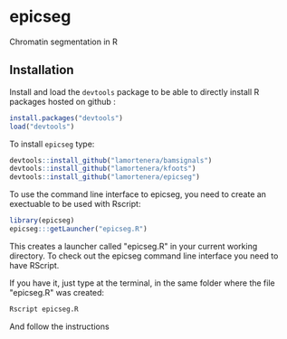 epicseg
=======

Chromatin segmentation in R
## Installation

Install and load the `devtools` package to be able to directly install R packages hosted on github :

```R
install.packages("devtools")
load("devtools")
```

To install `epicseg` type:

```R
devtools::install_github("lamortenera/bamsignals")
devtools::install_github("lamortenera/kfoots")
devtools::install_github("lamortenera/epicseg")
```

To use the command line interface to epicseg, you need to create an exectuable to be used with Rscript:

```R
library(epicseg)
epicseg:::getLauncher("epicseg.R")
```

This creates a launcher called "epicseg.R" in your current working directory.
To check out the epicseg command line interface you need to have RScript.

If you have it, just type at the terminal, in the same folder where the file "epicseg.R" was created:

```bash
Rscript epicseg.R
```

And follow the instructions
